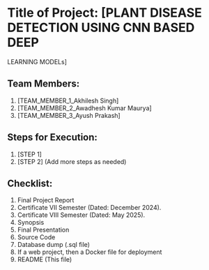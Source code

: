 # Title of Project: [PLANT DISEASE DETECTION USING CNN BASED DEEP
LEARNING MODELs]

## Team Members:
1. [TEAM_MEMBER_1_Akhilesh Singh]
2. [TEAM_MEMBER_2_Awadhesh Kumar Maurya]
3. [TEAM_MEMBER_3_Ayush Prakash]

## Steps for Execution:
1. [STEP 1]
2. [STEP 2]
   (Add more steps as needed)

## Checklist:
1. Final Project Report
2. Certificate VII Semester (Dated: December 2024).
3. Certificate VIII Semester (Dated: May 2025).
4. Synopsis
5. Final Presentation
6. Source Code
7. Database dump (.sql file)
8. If a web project, then a Docker file for deployment
9. README (This file)
